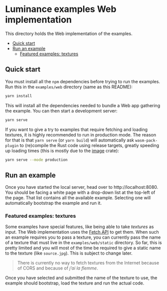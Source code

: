 # Luminance examples Web implementation

This directory holds the Web implementation of the examples.

<!-- vim-markdown-toc GFM -->

* [Quick start](#quick-start)
* [Run an example](#run-an-example)
  * [Featured examples: textures](#featured-examples-textures)

<!-- vim-markdown-toc -->

## Quick start

You must install all the `npm` dependencies before trying to run the examples. Run this in the `examples/web` directory
(same as this README):

```sh
yarn install
```

This will install all the dependencies needed to bundle a Web app gathering the example. You can then start a
development server:

```sh
yarn serve
```

If you want to give a try to examples that require fetching and loading textures, it is highly recommended to run in
production mode. The reason for that is that `yarn serve` (or `yarn build`) will automatically ask
`wasm-pack-plugin` to (re)compile the Rust code using release targets, greatly speeding up loading times (this is mostly
due to the [image](https://crates.io/crates/image) crate):

```sh
yarn serve --mode production
```

## Run an example

Once you have started the local server, head over to http://localhost:8080. You should be facing a white page with a
drop-down list at the top-left of the page. That list contains all the available example. Selecting one will
automatically bootstrap the example and run it.

### Featured examples: textures

Some examples have special features, like being able to take _textures_ as input. The Web implementation uses the
[Fetch API](https://developer.mozilla.org/fr/docs/Web/API/Fetch_API) to get them. When such an example requires you to
pass a texture, you can currently pass the name of a texture that must live in the `examples/web/static` directory. So
far, this is pretty limited and you will most of the time be required to give a static name to the texture (like
`source.jpg`). This is subject to change later.

> There is currently no way to fetch textures from the Internet because of CORS and because of _j’ai la flemme_.

Once you have selected and submitted the name of the texture to use, the example should bootstrap, load the texture and
run the actual code.
